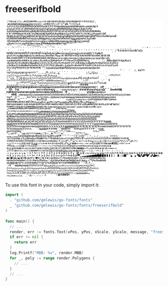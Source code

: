 # freeserifbold

![freeserifbold](freeserifbold.png)

To use this font in your code, simply import it:

```go
import (
  . "github.com/gmlewis/go-fonts/fonts"
  _ "github.com/gmlewis/go-fonts/fonts/freeserifbold"
)

func main() {
  // ...
  render, err := fonts.Text(xPos, yPos, xScale, yScale, message, "freeserifbold", Center)
  if err != nil {
    return err
  }
  log.Printf("MBB: %v", render.MBB)
  for _, poly := range render.Polygons {
    // ...
  }
  // ...
}
```
